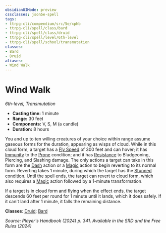 ```yaml
---
obsidianUIMode: preview
cssclasses: json5e-spell
tags:
- ttrpg-cli/compendium/src/5e/xphb
- ttrpg-cli/spell/class/bard
- ttrpg-cli/spell/class/druid
- ttrpg-cli/spell/level/6th-level
- ttrpg-cli/spell/school/transmutation
classes:
- Bard
- Druid
aliases:
- Wind Walk
---
```

# Wind Walk
*6th-level, Transmutation*  


- **Casting time:** 1 minute
- **Range:** 30 feet
- **Components:** V, S, M (a candle)
- **Duration:** 8 hours

You and up to ten willing creatures of your choice within range assume gaseous forms for the duration, appearing as wisps of cloud. While in this cloud form, a target has a [Fly Speed](/3-Mechanics/CLI/variant-rules/fly-speed-xphb.md) of 300 feet and can hover; it has [Immunity](/3-Mechanics/CLI/variant-rules/immunity-xphb.md) to the [Prone](/3-Mechanics/CLI/conditions.md#Prone) condition; and it has [Resistance](/3-Mechanics/CLI/variant-rules/resistance-xphb.md) to Bludgeoning, Piercing, and Slashing damage. The only actions a target can take in this form are the [Dash](/3-Mechanics/CLI/actions.md#Dash) action or a [Magic](/3-Mechanics/CLI/actions.md#Magic) action to begin reverting to its normal form. Reverting takes 1 minute, during which the target has the [Stunned](/3-Mechanics/CLI/conditions.md#Stunned) condition. Until the spell ends, the target can revert to cloud form, which also requires a [Magic](/3-Mechanics/CLI/actions.md#Magic) action followed by a 1-minute transformation.

If a target is in cloud form and flying when the effect ends, the target descends 60 feet per round for 1 minute until it lands, which it does safely. If it can't land after 1 minute, it falls the remaining distance.

**Classes**: [Druid](/3-Mechanics/CLI/lists/list-spells-classes-druid.md); [Bard](/3-Mechanics/CLI/lists/list-spells-classes-bard.md)

*Source: Player's Handbook (2024) p. 341. Available in the <span title='Systems Reference Document (5.2)'>SRD</span> and the Free Rules (2024)*